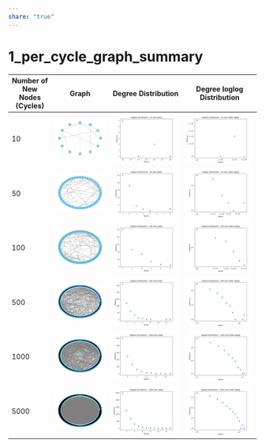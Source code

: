 ```yaml
---  
share: "true"  
---  
```

# 1_per_cycle_graph_summary  
  
| Number of New Nodes (Cycles) | Graph | Degree Distribution | Degree loglog Distribution |  
| ----------------------------- | ----- | -------------------- | --------------------------- |  
| 10 | ![Graph](./cs575/cs575_hw3_graphs/1_per_cycle/graph_cycle_10.png) | ![Degree Distribution](./cs575/cs575_hw3_graphs/1_per_cycle/gdist_cycle_10.png) | ![Degree loglog Distribution](./cs575/cs575_hw3_graphs/1_per_cycle/gdist_cycle_10_loglog.png) |  
| 50 | ![Graph](./cs575/cs575_hw3_graphs/1_per_cycle/graph_cycle_50.png) | ![Degree Distribution](./cs575/cs575_hw3_graphs/1_per_cycle/gdist_cycle_50.png) | ![Degree loglog Distribution](./cs575/cs575_hw3_graphs/1_per_cycle/gdist_cycle_50_loglog.png) |  
| 100 | ![Graph](./cs575/cs575_hw3_graphs/1_per_cycle/graph_cycle_100.png) | ![Degree Distribution](./cs575/cs575_hw3_graphs/1_per_cycle/gdist_cycle_100.png) | ![Degree loglog Distribution](./cs575/cs575_hw3_graphs/1_per_cycle/gdist_cycle_100_loglog.png) |  
| 500 | ![Graph](./cs575/cs575_hw3_graphs/1_per_cycle/graph_cycle_500.png) | ![Degree Distribution](./cs575/cs575_hw3_graphs/1_per_cycle/gdist_cycle_500.png) | ![Degree loglog Distribution](./cs575/cs575_hw3_graphs/1_per_cycle/gdist_cycle_500_loglog.png) |  
| 1000 | ![Graph](./cs575/cs575_hw3_graphs/1_per_cycle/graph_cycle_1000.png) | ![Degree Distribution](./cs575/cs575_hw3_graphs/1_per_cycle/gdist_cycle_1000.png) | ![Degree loglog Distribution](./cs575/cs575_hw3_graphs/1_per_cycle/gdist_cycle_1000_loglog.png) |  
| 5000 | ![Graph](./cs575/cs575_hw3_graphs/1_per_cycle/graph_cycle_5000.png) | ![Degree Distribution](./cs575/cs575_hw3_graphs/1_per_cycle/gdist_cycle_5000.png) | ![Degree loglog Distribution](./cs575/cs575_hw3_graphs/1_per_cycle/gdist_cycle_5000_loglog.png) |